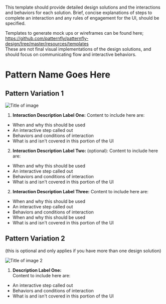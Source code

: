 This template should provide detailed design solutions and the interactions and behaviors for each solution. Brief, concise explanations of steps to complete an interaction and any rules of engagement for the UI, should be specified.

Templates to generate mock ups or wireframes can be found here;  https://github.com/patternfly/patternfly-design/tree/master/resources/templates   
These are not final visual implementations of the design solutions, and should focus on communicating flow and interactive behaviors.


# Pattern Name Goes Here

## Pattern Variation 1
![Title of image](img/image-name-goes-here.jpg)

  1. **Interaction Description Label One:**
  Content to include here are:
  -  When and why this should be used
  -  An interactive step called out
  -  Behaviors and conditions of interaction
  -  What is and isn't covered in this portion of the UI

  2. **Interaction Description Label Two:** (optional):
  Content to include here are:
  -  When and why this should be used
  -  An interactive step called out
  -  Behaviors and conditions of interaction
  -  What is and isn't covered in this portion of the UI

  2. **Interaction Description Label Three:**
  Content to include here are:
  -  When and why this should be used
  -  An interactive step called out
  -  Behaviors and conditions of interaction
  -  When and why this should be used
  -  What is and isn't covered in this portion of the UI


## Pattern Variation 2
(this is optional and only applies if you have more than one design solution)

![Title of image 2](img/image-name-goes-here-2.jpg)

1. **Description Label One:**  
Content to include here are:
-  An interactive step called out
-  Behaviors and conditions of interaction
-  What is and isn't covered in this portion of the UI
